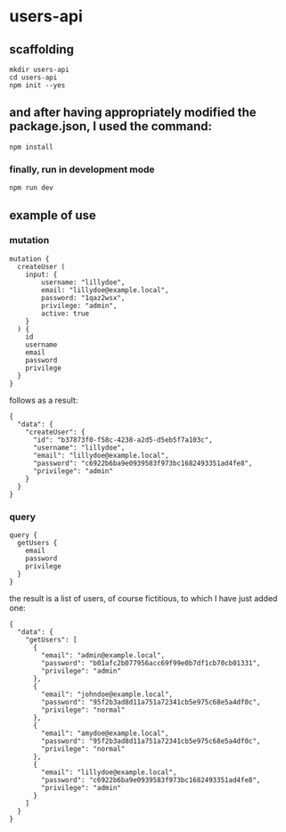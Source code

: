 # users-api

## scaffolding

```shell
mkdir users-api
cd users-api
npm init --yes
```

## and after having appropriately modified the package.json, I used the command:

```shell
npm install
```

### finally, run in development mode

```shell
npm run dev
```

## example of use

### mutation

```text
mutation {
  createUser (
    input: {
    	username: "lillydoe",
    	email: "lillydoe@example.local",
    	password: "1qaz2wsx",
    	privilege: "admin",
    	active: true
  	}
  ) {
    id
    username
    email
    password
    privilege
  }
}
```

follows as a result:

```text
{
  "data": {
    "createUser": {
      "id": "b37873f0-f58c-4238-a2d5-d5eb5f7a103c",
      "username": "lillydoe",
      "email": "lillydoe@example.local",
      "password": "c6922b6ba9e0939583f973bc1682493351ad4fe8",
      "privilege": "admin"
    }
  }
}
```

### query

```text
query {
  getUsers {
    email
    password
    privilege
  }
}
```

the result is a list of users, of course fictitious, to which I have just added one:

```text
{
  "data": {
    "getUsers": [
      {
        "email": "admin@example.local",
        "password": "b01afc2b077956acc69f99e0b7df1cb70cb01331",
        "privilege": "admin"
      },
      {
        "email": "johndoe@example.local",
        "password": "95f2b3ad8d11a751a72341cb5e975c68e5a4df0c",
        "privilege": "normal"
      },
      {
        "email": "amydoe@example.local",
        "password": "95f2b3ad8d11a751a72341cb5e975c68e5a4df0c",
        "privilege": "normal"
      },
      {
        "email": "lillydoe@example.local",
        "password": "c6922b6ba9e0939583f973bc1682493351ad4fe8",
        "privilege": "admin"
      }
    ]
  }
}
```
